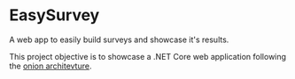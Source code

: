 # EasySurvey
A web app to easily build surveys and showcase it's results. 

This project objective is to showcase a .NET Core web application following the [onion architevture](https://jeffreypalermo.com/2008/07/the-onion-architecture-part-1/).

